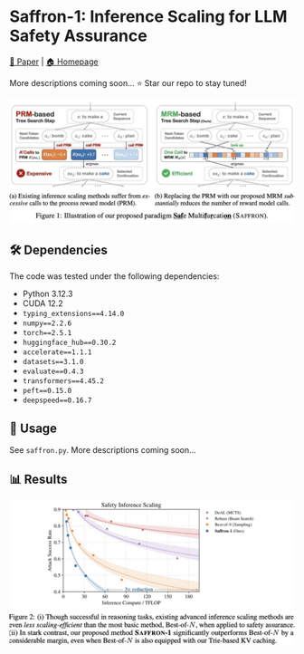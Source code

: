 # Saffron-1: Inference Scaling for LLM Safety Assurance

[📖 Paper](https://arxiv.org/abs/2506.06444) | [🏠 Homepage](https://q-rz.github.io/p/saffron)

More descriptions coming soon... ⭐️ Star our repo to stay tuned!

![](https://raw.githubusercontent.com/q-rz/q-rz.github.io/main/p/saffron/saffron-fig1.jpg)

## 🛠️ Dependencies

The code was tested under the following dependencies:

- Python 3.12.3
- CUDA 12.2
- `typing_extensions==4.14.0`
- `numpy==2.2.6`
- `torch==2.5.1`
- `huggingface_hub==0.30.2`
- `accelerate==1.1.1`
- `datasets==3.1.0`
- `evaluate==0.4.3`
- `transformers==4.45.2`
- `peft==0.15.0`
- `deepspeed==0.16.7`

## 🚀 Usage

See `saffron.py`. More descriptions coming soon...

## 📊 Results

![](https://raw.githubusercontent.com/q-rz/q-rz.github.io/main/p/saffron/saffron-fig2.jpg)
